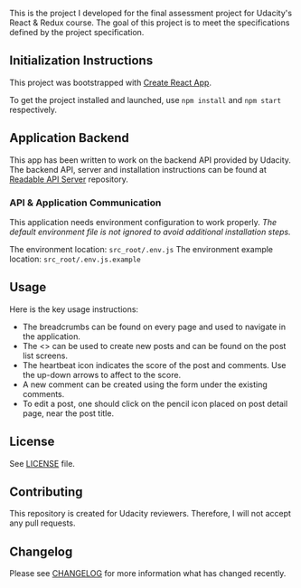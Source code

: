 This is the project I developed for the final assessment project for
Udacity's React & Redux course. The goal of this project is
to meet the specifications defined by the project specification.

## Initialization Instructions

This project was bootstrapped with [Create React App](https://github.com/facebookincubator/create-react-app).

To get the project installed and launched, use `npm install` and `npm start` respectively.

## Application Backend

This app has been written to work on the backend API provided by Udacity.
The backend API, server and installation instructions can be found at [Readable API Server](https://github.com/udacity/reactnd-project-readable-starter) repository.

### API & Application Communication

This application needs environment configuration to work properly.
*The default environment file is not ignored to avoid additional installation steps.*

The environment location: `src_root/.env.js`
The environment example location: `src_root/.env.js.example`

## Usage

Here is the key usage instructions:

- The breadcrumbs can be found on every page and used to navigate in the application.
- The <<New Button>> can be used to create new posts and can be found on the post list screens.
- The heartbeat icon indicates the score of the post and comments. Use the up-down arrows to affect to the score.
- A new comment can be created using the form under the existing comments.
- To edit a post, one should click on the pencil icon placed on post detail page, near the post title.

## License

See [LICENSE](LICENSE.md) file.


## Contributing

This repository is created for Udacity reviewers. Therefore, I will not accept any pull requests.

## Changelog

Please see [CHANGELOG](CHANGELOG.md) for more information what has changed recently.
